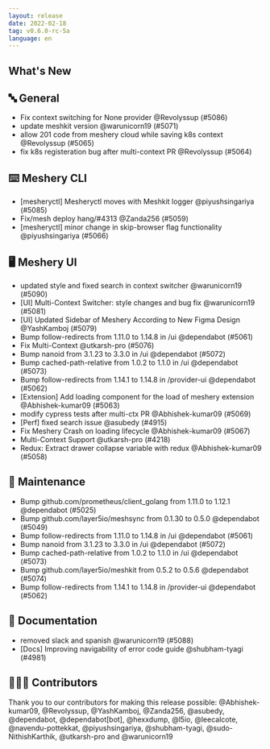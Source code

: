 ```yaml
---
layout: release
date: 2022-02-18
tag: v0.6.0-rc-5a
language: en
---
```


## What's New
## 🔤 General
- Fix context switching for None provider @Revolyssup (#5086)
- update meshkit version @warunicorn19 (#5071)
- allow 201 code from meshery cloud while saving k8s context @Revolyssup (#5065)
- fix k8s registeration bug after multi-context PR @Revolyssup (#5064)

## ⌨️ Meshery CLI

- [mesheryctl] Mesheryctl moves with Meshkit logger @piyushsingariya (#5085)
- Fix/mesh deploy hang/#4313 @Zanda256 (#5059)
- [mesheryctl] minor change in skip-browser flag functionality @piyushsingariya (#5066)

## 🖥 Meshery UI

- updated style and fixed search in context switcher @warunicorn19 (#5090)
- [UI] Multi-Context Switcher: style changes and bug fix @warunicorn19 (#5081)
- [UI] Updated Sidebar of Meshery According to New Figma Design @YashKamboj (#5079)
- Bump follow-redirects from 1.11.0 to 1.14.8 in /ui @dependabot (#5061)
- Fix Multi-Context @utkarsh-pro (#5076)
- Bump nanoid from 3.1.23 to 3.3.0 in /ui @dependabot (#5072)
- Bump cached-path-relative from 1.0.2 to 1.1.0 in /ui @dependabot (#5073)
- Bump follow-redirects from 1.14.1 to 1.14.8 in /provider-ui @dependabot (#5062)
- [Extension] Add loading component for the load of meshery extension @Abhishek-kumar09 (#5063)
- modify cypress tests after multi-ctx PR @Abhishek-kumar09 (#5069)
- [Perf] fixed search issue @asubedy (#4915)
- Fix Meshery Crash on loading lifecycle @Abhishek-kumar09 (#5067)
- Multi-Context Support @utkarsh-pro (#4218)
- Redux: Extract drawer collapse variable with redux @Abhishek-kumar09 (#5058)

## 🧰 Maintenance

- Bump github.com/prometheus/client_golang from 1.11.0 to 1.12.1 @dependabot (#5025)
- Bump github.com/layer5io/meshsync from 0.1.30 to 0.5.0 @dependabot (#5049)
- Bump follow-redirects from 1.11.0 to 1.14.8 in /ui @dependabot (#5061)
- Bump nanoid from 3.1.23 to 3.3.0 in /ui @dependabot (#5072)
- Bump cached-path-relative from 1.0.2 to 1.1.0 in /ui @dependabot (#5073)
- Bump github.com/layer5io/meshkit from 0.5.2 to 0.5.6 @dependabot (#5074)
- Bump follow-redirects from 1.14.1 to 1.14.8 in /provider-ui @dependabot (#5062)

## 📖 Documentation

- removed slack and spanish @warunicorn19 (#5088)
- [Docs] Improving navigability of error code guide @shubham-tyagi (#4981)

## 👨🏽‍💻 Contributors

Thank you to our contributors for making this release possible:
@Abhishek-kumar09, @Revolyssup, @YashKamboj, @Zanda256, @asubedy, @dependabot, @dependabot[bot], @hexxdump, @l5io, @leecalcote, @navendu-pottekkat, @piyushsingariya, @shubham-tyagi, @sudo-NithishKarthik, @utkarsh-pro and @warunicorn19
